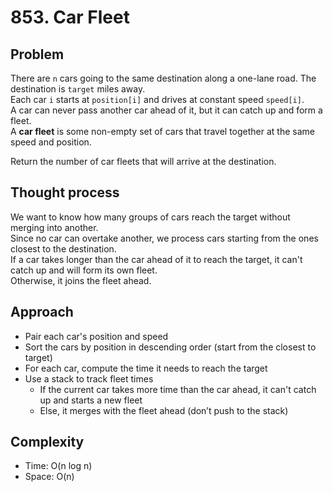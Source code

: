 # 853. Car Fleet

## Problem  
There are `n` cars going to the same destination along a one-lane road. The destination is `target` miles away.  
Each car `i` starts at `position[i]` and drives at constant speed `speed[i]`.  
A car can never pass another car ahead of it, but it can catch up and form a fleet.  
A **car fleet** is some non-empty set of cars that travel together at the same speed and position.

Return the number of car fleets that will arrive at the destination.

## Thought process  
We want to know how many groups of cars reach the target without merging into another.  
Since no car can overtake another, we process cars starting from the ones closest to the destination.  
If a car takes longer than the car ahead of it to reach the target, it can't catch up and will form its own fleet.  
Otherwise, it joins the fleet ahead.

## Approach  
- Pair each car's position and speed  
- Sort the cars by position in descending order (start from the closest to target)  
- For each car, compute the time it needs to reach the target  
- Use a stack to track fleet times  
  - If the current car takes more time than the car ahead, it can't catch up and starts a new fleet  
  - Else, it merges with the fleet ahead (don’t push to the stack)

## Complexity  
- Time: O(n log n)  
- Space: O(n)